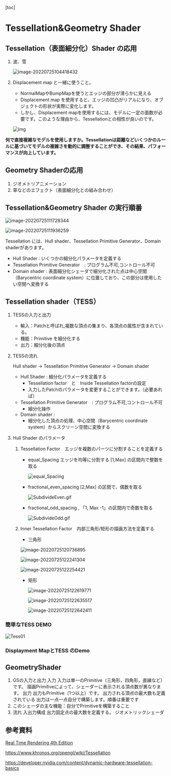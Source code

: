 [toc]

# Tessellation&Geometry Shader

## Tessellation（表面細分化）Shader の応用

1. 波、雪　

   ![image-20220725104418432](https://vip2.loli.io/2022/07/25/b5esUvISElGNrkZ.png)

2. Displacement map と一緒に使うこと。

   - NormalMapやBumpMapを使うとエッジの部分が滑らかに見える
   - Displacement map を使用すると、エッジの凹凸がリアルになり、オブジェクトの形状が実際に変化します。
   - しかし、Displacement mapを使用するには、モデルに一定の面数が必要です。このような理由から、Tessellationとの相性が良いのです。

   ![img](https://vip2.loli.io/2022/07/25/iZO6CJb9TYnRHqx.jpg)

​			**何で直接複雑なモデルを使用しますか。Tessellationは距離などいくつかのルールに基づいてモデルの複雑さを動的に調整することができ、その結果、パフォーマンスが向上しています。**

## Geometry Shaderの応用

1. ジオメトリアニメーション
2. 草などのエフェクト（表面細分化との組み合わせ）

## Tessellation&Geometry Shader の実行順番

![image-20220725111728344](https://vip2.loli.io/2022/07/25/Xo1qj8apMKTW2UL.png)

![image-20220725111936259](https://vip2.loli.io/2022/07/25/5PzJNZoqKOUFerH.png)

Tessellation には、Hull shader、Tessellation Primitive Generator、Domain shaderがあります。

- Hull Shader : いくつかの細分化パラメータを定義する
- Tessellation Primitive Generator　:  プログラム不可,コントロール不可
- Domain shader : 表面細分化シェーダで細分化された点は中心空間（Barycentric coordinate system）に位置しており、この部分は使用したい空間へ変換する

## Tessellation shader（TESS）

1. TESSの入力と出力

   - 輸入：Patchと呼ばれ,複数な頂点の集まり、各頂点の属性が含まれている。
   - 機能：Primitive を細分化する
   - 出力：細分化後の頂点

2. TESSの流れ

   Hull shader → Tessellation Primitive Generator →  Domain shader

   - Hull Shader : 細分化パラメータを定義する
     - Tessellation factor　と　Inside Tessellation factorの設定
     - 入力したPatchのパラメータを変更することができます。（必要あれば）
   - Tessellation Primitive Generator　:  プログラム不可,コントロール不可
     - 細分化操作
   - Domain shader : 
     - 細分化した頂点の処理、中心空間（Barycentric coordinate system）からスクリーン空間に変換する

3. Hull Shader のパラメータ

   1. Tessellation Factor　エッジを複数のパーツに分割することを定義する

      - equal_Spacing  エッジを均等に分割する [1,Max] の区間内で整数を取る

        ![equal_Spacing](https://pic2.zhimg.com/v2-852db10e8c7242ff5c7ff76800f8204d_b.webp)

      - fractional_even_spacing [2,Max] の区間で、偶数を取る
   
        ![SubdivideEven.gif](https://vip2.loli.io/2022/07/25/VP2SXGwNdjbHLAp.gif)
   
      - fractional_odd_spacing , 「1, Max -1」の区間内で奇数を取る
   
         ![SubdivideOdd.gif](https://vip2.loli.io/2022/07/25/8gNqUv7XctRYFEp.gif)
   
   2. Inner Tessellation Factor　内部三角形/矩形の描画方法を定義する
   
      - 三角形
   
      ![image-20220725120736895](https://vip2.loli.io/2022/07/25/vSwV2mj7FkgcrMh.png)
   
      ![image-20220725122241304](https://vip2.loli.io/2022/07/25/H4EC7RzZgwYcuxb.png)
   
      ![image-20220725122254421](https://vip2.loli.io/2022/07/25/Nt15hoReMEUaqOP.png)
   
      - 矩形
   
        ![image-20220725122619771](https://vip2.loli.io/2022/07/25/KVAYSmT67xRQ2jZ.png)
   
        ![image-20220725122635517](https://vip2.loli.io/2022/07/25/dtbCzkYAXnur9DB.png)
   
        ![image-20220725122642411](https://vip2.loli.io/2022/07/25/NMBA9k67Yaz4tjs.png)

### 簡単なTESS DEMO 

![Tess01](https://vip2.loli.io/2022/07/25/HTlpjbD489rmgvP.gif)

### Displayment MapとTESS のDemo



## GeometryShader

1. GSの入力と出力
   入力
   入力は単一のPrimitive（三角形，四角形，直線など）です。
   描画Primitiveによって、シェーダーに表示される頂点数が異なります。
   出力
   出力もPrimitive（1つ以上）です。
   出力される頂点の最大数も定義されている
   出力は一点一点自分で構築します。順番は重要です
2. このシェーダの主な機能：自分でPrimitiveを構築すること
3. 流れ
   入出力構成
   出力固定点の最大数を定義する。
   ジオメトリックシェーダ

## 参考資料

[Real Time Rendering 4th Edition](https://www.amazon.com/%E3%83%AA%E3%82%A2%E3%83%AB%E3%82%BF%E3%82%A4%E3%83%A0%E3%83%AC%E3%83%B3%E3%83%80%E3%83%AA%E3%83%B3%E3%82%B0-Real-Time-Rendering-Fourth/dp/4862464580)

https://www.khronos.org/opengl/wiki/Tessellation

https://developer.nvidia.com/content/dynamic-hardware-tessellation-basics